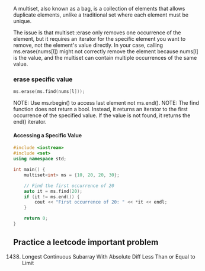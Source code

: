 A multiset, also known as a bag, is a collection of elements that allows duplicate elements, unlike a traditional set where each element must be unique.

The issue is that multiset::erase only removes one occurrence of the element, but it requires an iterator for the specific element you want to remove, not the element's value directly. In your case, calling ms.erase(nums[l]) might not correctly remove the element because nums[l] is the value, and the multiset can contain multiple occurrences of the same value.

### erase specific value
```cpp
ms.erase(ms.find(nums[l]));
```

NOTE: Use ms.rbegin() to access last element not ms.end().
NOTE: The find function does not return a bool. Instead, it returns an iterator to the first occurrence of the specified value. If the value is not found, it returns the end() iterator.

#### Accessing a Specific Value
```cpp
#include <iostream>
#include <set>
using namespace std;

int main() {
    multiset<int> ms = {10, 20, 20, 30};

    // Find the first occurrence of 20
    auto it = ms.find(20);
    if (it != ms.end()) {
        cout << "First occurrence of 20: " << *it << endl;
    }

    return 0;
}
```

## Practice a leetcode important problem
1438. Longest Continuous Subarray With Absolute Diff Less Than or Equal to Limit